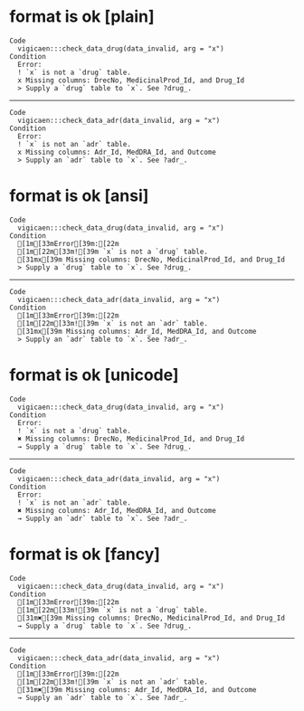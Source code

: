 # format is ok [plain]

    Code
      vigicaen:::check_data_drug(data_invalid, arg = "x")
    Condition
      Error:
      ! `x` is not a `drug` table.
      x Missing columns: DrecNo, MedicinalProd_Id, and Drug_Id
      > Supply a `drug` table to `x`. See ?drug_.

---

    Code
      vigicaen:::check_data_adr(data_invalid, arg = "x")
    Condition
      Error:
      ! `x` is not an `adr` table.
      x Missing columns: Adr_Id, MedDRA_Id, and Outcome
      > Supply an `adr` table to `x`. See ?adr_.

# format is ok [ansi]

    Code
      vigicaen:::check_data_drug(data_invalid, arg = "x")
    Condition
      [1m[33mError[39m:[22m
      [1m[22m[33m![39m `x` is not a `drug` table.
      [31mx[39m Missing columns: DrecNo, MedicinalProd_Id, and Drug_Id
      > Supply a `drug` table to `x`. See ?drug_.

---

    Code
      vigicaen:::check_data_adr(data_invalid, arg = "x")
    Condition
      [1m[33mError[39m:[22m
      [1m[22m[33m![39m `x` is not an `adr` table.
      [31mx[39m Missing columns: Adr_Id, MedDRA_Id, and Outcome
      > Supply an `adr` table to `x`. See ?adr_.

# format is ok [unicode]

    Code
      vigicaen:::check_data_drug(data_invalid, arg = "x")
    Condition
      Error:
      ! `x` is not a `drug` table.
      ✖ Missing columns: DrecNo, MedicinalProd_Id, and Drug_Id
      → Supply a `drug` table to `x`. See ?drug_.

---

    Code
      vigicaen:::check_data_adr(data_invalid, arg = "x")
    Condition
      Error:
      ! `x` is not an `adr` table.
      ✖ Missing columns: Adr_Id, MedDRA_Id, and Outcome
      → Supply an `adr` table to `x`. See ?adr_.

# format is ok [fancy]

    Code
      vigicaen:::check_data_drug(data_invalid, arg = "x")
    Condition
      [1m[33mError[39m:[22m
      [1m[22m[33m![39m `x` is not a `drug` table.
      [31m✖[39m Missing columns: DrecNo, MedicinalProd_Id, and Drug_Id
      → Supply a `drug` table to `x`. See ?drug_.

---

    Code
      vigicaen:::check_data_adr(data_invalid, arg = "x")
    Condition
      [1m[33mError[39m:[22m
      [1m[22m[33m![39m `x` is not an `adr` table.
      [31m✖[39m Missing columns: Adr_Id, MedDRA_Id, and Outcome
      → Supply an `adr` table to `x`. See ?adr_.

